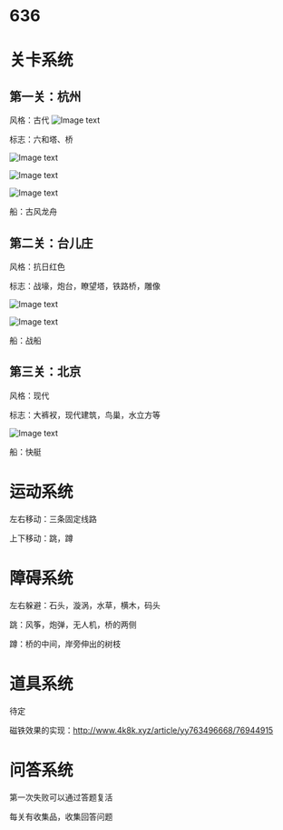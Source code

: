 # 636

# 关卡系统

## 第一关：杭州

风格：古代
![Image text](https://github.com/yjxmm9/636/raw/main/Reference%20Pic/image-20220621213223391.png)


标志：六和塔、桥


![Image text](https://github.com/yjxmm9/636/raw/main/Reference%20Pic/image-20220621213140749.png)

![Image text](https://github.com/yjxmm9/636/raw/main/Reference%20Pic/image-20220621213254346.png)

![Image text](https://github.com/yjxmm9/636/raw/main/Reference%20Pic/image-20220621213127421.png)




船：古风龙舟







## 第二关：台儿庄

风格：抗日红色

标志：战壕，炮台，瞭望塔，铁路桥，雕像

![Image text](https://github.com/yjxmm9/636/raw/main/Reference%20Pic/image-20220621213317341.png)



![Image text](https://github.com/yjxmm9/636/raw/main/Reference%20Pic/image-20220621213326515.png)



船：战船





## 第三关：北京

风格：现代

标志：大裤衩，现代建筑，鸟巢，水立方等

![Image text](https://github.com/yjxmm9/636/raw/main/Reference%20Pic/image-20220621214431663.png)

船：快艇



# 运动系统

左右移动：三条固定线路

上下移动：跳，蹲







# 障碍系统

左右躲避：石头，漩涡，水草，横木，码头

跳：风筝，炮弹，无人机，桥的两侧

蹲：桥的中间，岸旁伸出的树枝



# 道具系统

待定

磁铁效果的实现：http://www.4k8k.xyz/article/yy763496668/76944915





# 问答系统

第一次失败可以通过答题复活

每关有收集品，收集回答问题
